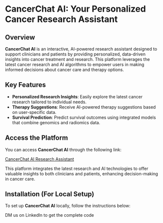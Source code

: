 # CancerChat AI: Your Personalized Cancer Research Assistant

## Overview
**CancerChat AI** is an interactive, AI-powered research assistant designed to support clinicians and patients by providing personalized, data-driven insights into cancer treatment and research. This platform leverages the latest cancer research and AI algorithms to empower users in making informed decisions about cancer care and therapy options.

## Key Features
- **Personalized Research Insights**: Easily explore the latest cancer research tailored to individual needs.
- **Therapy Suggestions**: Receive AI-powered therapy suggestions based on user-specific data.
- **Survival Prediction**: Predict survival outcomes using integrated models that combine genomics and radiomics data.

## Access the Platform
You can access **CancerChat AI** through the following link:

[CancerChat AI Research Assistant](https://aixcancerbiohackathon.netlify.app/)

This platform integrates the latest research and AI technologies to offer valuable insights to both clinicians and patients, enhancing decision-making in cancer care.

## Installation (For Local Setup)
To set up **CancerChat AI** locally, follow the instructions below:

DM us on LinkedIn to get the complete code

